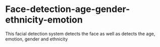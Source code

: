 # Face-detection-age-gender-ethnicity-emotion
This facial detection system detects the face as well as detects the age, emotion, gender and ethnicity
